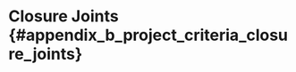 Closure Joints {#appendix_b_project_criteria_closure_joints}
==============================================
